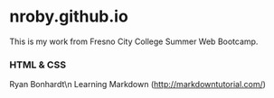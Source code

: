 # nroby.github.io 
This is my work from Fresno City College Summer Web Bootcamp.
### HTML & CSS
Ryan Bonhardt\n
Learning Markdown (http://markdowntutorial.com/)


